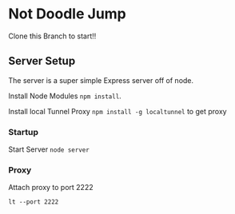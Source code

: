 # Not Doodle Jump

Clone this Branch to start!!
## Server Setup

The server is a super simple Express server off of node.

Install Node Modules
`npm install`.

Install local Tunnel Proxy
`npm install -g localtunnel` to get proxy

### Startup

Start Server
`node server`

### Proxy

Attach proxy to port 2222

`lt --port 2222`
